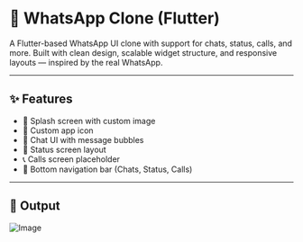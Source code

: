 # 💬 WhatsApp Clone (Flutter)

A Flutter-based WhatsApp UI clone with support for chats, status, calls, and more. Built with clean design, scalable widget structure, and responsive layouts — inspired by the real WhatsApp.

---

## ✨ Features

- 🔐 Splash screen with custom image
- 📱 Custom app icon
- 💬 Chat UI with message bubbles
- 🧾 Status screen layout
- 📞 Calls screen placeholder
- 🔄 Bottom navigation bar (Chats, Status, Calls)

---

## 📱 Output
![Image](https://github.com/user-attachments/assets/cee9cd65-8857-4bf8-8249-eabf3bba8534)
